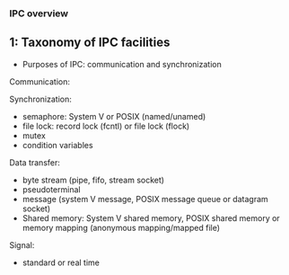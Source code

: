 ### IPC overview ###

## 1: Taxonomy of IPC facilities

* Purposes of IPC: communication and synchronization

Communication:


Synchronization:
* semaphore: System V or POSIX (named/unamed)
* file lock: record lock (fcntl) or file lock (flock)
* mutex
* condition variables

Data transfer:
* byte stream (pipe, fifo, stream socket)
* pseudoterminal
* message (system V message, POSIX message queue or datagram socket)
* Shared memory: System V shared memory, POSIX shared memory or memory mapping (anonymous mapping/mapped file)

Signal:
* standard or real time